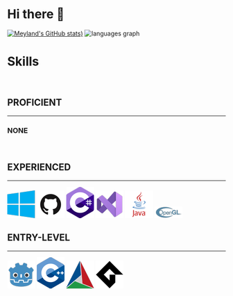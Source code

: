 <p align="center"> 
  
# Hi there 👋

[![Meyland's GitHub stats](https://github-readme-stats.vercel.app/api?username=MeylandMan&locale=en&hide_title=false&include_all_commits=true&show_icons=true&theme=onedark))](https://github.com/anuraghazra/github-readme-stats)
![languages graph](https://github-readme-stats.vercel.app/api/top-langs/?username=MeylandMan&locale=en&hide_border=false&hide_title=false&show_icons=true&theme=onedark\&layout=compact&langs_count=5)

# Skills
</br>

## PROFICIENT
  ---
### NONE

</br>

## EXPERIENCED
  ---

![](https://github.com/MeylandMan/photos/blob/main/windows.png)
![](https://github.com/MeylandMan/photos/blob/main/GitHUB.png)
![](https://github.com/MeylandMan/photos/blob/main/cs.png)
![](https://github.com/MeylandMan/photos/blob/main/Visual_Studio.png)
![](https://github.com/MeylandMan/photos/blob/main/Java.png)
![](https://github.com/MeylandMan/photos/blob/main/opengl.png)
</br>
  
## ENTRY-LEVEL
---
![](https://github.com/MeylandMan/photos/blob/main/godot.png)
![](https://github.com/MeylandMan/photos/blob/main/Cpp.png)
![](https://github.com/MeylandMan/photos/blob/main/Cmake.png)
![](https://github.com/MeylandMan/photos/blob/main/gamemaker.png)
</p>

</br>
